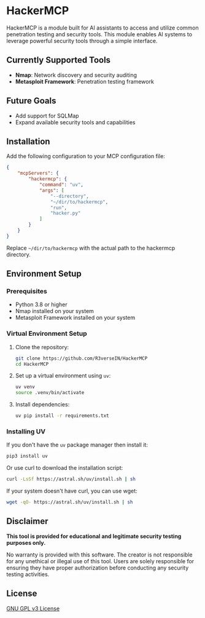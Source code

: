 # HackerMCP

HackerMCP is a module built for AI assistants to access and utilize common penetration testing and security tools. This module enables AI systems to leverage powerful security tools through a simple interface.

## Currently Supported Tools

- **Nmap**: Network discovery and security auditing
- **Metasploit Framework**: Penetration testing framework

## Future Goals

- Add support for SQLMap
- Expand available security tools and capabilities

## Installation

Add the following configuration to your MCP configuration file:

```json
{
    "mcpServers": {
        "hackermcp": {
            "command": "uv",
            "args": [
                "--directory",
                "~/dir/to/hackermcp",
                "run",
                "hacker.py"
            ]
        }
    }
}
```

Replace `~/dir/to/hackermcp` with the actual path to the hackermcp directory.

## Environment Setup

### Prerequisites
- Python 3.8 or higher
- Nmap installed on your system
- Metasploit Framework installed on your system

### Virtual Environment Setup

1. Clone the repository:
   ```bash
   git clone https://github.com/R3verseIN/HackerMCP
   cd HackerMCP
   ```

2. Set up a virtual environment using `uv`:
   ```bash
   uv venv
   source .venv/bin/activate
   ```

3. Install dependencies:
   ```bash
   uv pip install -r requirements.txt
   ```

### Installing UV

If you don't have the `uv` package manager then install it:

```bash
pip3 install uv
```

Or use curl to download the installation script:

```bash
curl -LsSf https://astral.sh/uv/install.sh | sh
```

If your system doesn't have curl, you can use wget:

```bash
wget -qO- https://astral.sh/uv/install.sh | sh
```

## Disclaimer

**This tool is provided for educational and legitimate security testing purposes only.**

No warranty is provided with this software. The creator is not responsible for any unethical or illegal use of this tool. Users are solely responsible for ensuring they have proper authorization before conducting any security testing activities.

## License
[GNU GPL v3 License](LICENSE)
